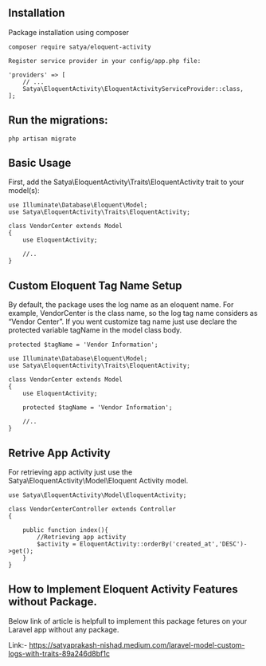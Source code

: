 ## Installation
Package installation using composer
```
composer require satya/eloquent-activity
```
```
Register service provider in your config/app.php file:
```
```
'providers' => [
    // ...
    Satya\EloquentActivity\EloquentActivityServiceProvider::class,
];
```

## Run the migrations:
```
php artisan migrate
```

## Basic Usage
First, add the Satya\EloquentActivity\Traits\EloquentActivity trait to your model(s):
```
use Illuminate\Database\Eloquent\Model;
use Satya\EloquentActivity\Traits\EloquentActivity;

class VendorCenter extends Model
{
    use EloquentActivity;

    //..
}
```

## Custom Eloquent Tag Name Setup
By default, the package uses the log name as an eloquent name. For example, VendorCenter is the class name, so the log tag name considers as “Vendor Center”. If you went customize tag name just use declare the protected variable tagName in the model class body.

```
protected $tagName = 'Vendor Information';
```

```
use Illuminate\Database\Eloquent\Model;
use Satya\EloquentActivity\Traits\EloquentActivity;

class VendorCenter extends Model
{
    use EloquentActivity;
    
    protected $tagName = 'Vendor Information';

    //..
}
```

## Retrive App Activity
For retrieving app activity just use the Satya\EloquentActivity\Model\Eloquent Activity model.

```
use Satya\EloquentActivity\Model\EloquentActivity;

class VendorCenterController extends Controller
{
    
    public function index(){
        //Retrieving app activity
        $activity = EloquentActivity::orderBy('created_at','DESC')->get();
    }
}
```


## How to Implement Eloquent Activity Features without Package.
Below link of article is helpfull to implement this package fetures on your Laravel app without any package.

Link:- https://satyaprakash-nishad.medium.com/laravel-model-custom-logs-with-traits-89a246d8bf1c
